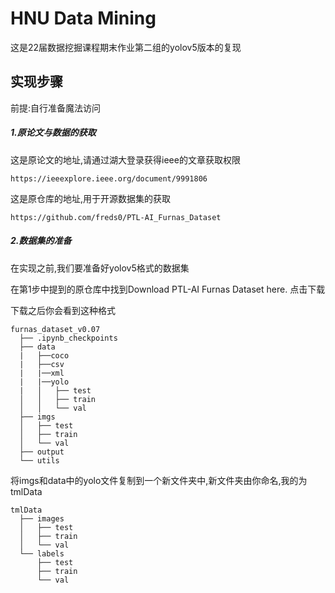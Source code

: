 # HNU Data Mining

这是22届数据挖掘课程期末作业第二组的yolov5版本的复现

## 实现步骤
前提:自行准备魔法访问

##### 1.原论文与数据的获取

这是原论文的地址,请通过湖大登录获得ieee的文章获取权限

    https://ieeexplore.ieee.org/document/9991806


这是原仓库的地址,用于开源数据集的获取

    https://github.com/freds0/PTL-AI_Furnas_Dataset


##### 2.数据集的准备

在实现之前,我们要准备好yolov5格式的数据集

在第1步中提到的原仓库中找到Download PTL-AI Furnas Dataset here.
点击下载

下载之后你会看到这种格式

    furnas_dataset_v0.07
      ├── .ipynb_checkpoints
      ├── data
      |   ├──coco
      |   ├──csv
      |   |──xml
      |   |──yolo
      |   │   ├── test
      │   │   ├── train
      │   │   └── val
      ├── imgs
      │   ├── test
      │   ├── train
      │   └── val
      ├── output
      └── utils

将imgs和data中的yolo文件复制到一个新文件夹中,新文件夹由你命名,我的为tmlData

    tmlData
      ├── images
      │   ├── test
      │   ├── train
      │   └── val
      └── labels
          ├── test
          ├── train
          └── val
          